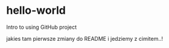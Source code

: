 # hello-world
Intro to using GitHub project

jakies tam pierwsze zmiany do README
i jedziemy z cimitem..!
